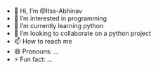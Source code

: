 - 👋 Hi, I’m @Itss-Abhinav
- 👀 I’m interested in programming 
- 🌱 I’m currently learning python
- 💞️ I’m looking to collaborate on a python project 
- 📫 How to reach me 
- 😄 Pronouns: ...
- ⚡ Fun fact: ...

<!---
Itss-Abhinav/Itss-Abhinav is a ✨ special ✨ repository because its `README.md` (this file) appears on your GitHub profile.
You can click the Preview link to take a look at your changes.
--->
